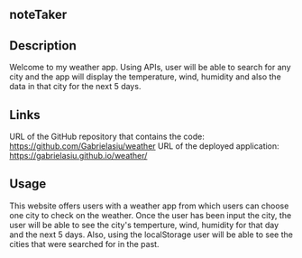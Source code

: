 ## noteTaker
## Description

Welcome to my weather app. Using APIs, user will be able to search for any city and the app will display the temperature, wind, humidity and also the data in that city for the next 5 days.

## Links
URL of the GitHub repository that contains the code: https://github.com/Gabrielasiu/weather
URL of the deployed application: https://gabrielasiu.github.io/weather/
## Usage
This website offers users with a weather app from which users can choose one city to check on the weather. Once the user has been input the city, the user will be able to see the city's temperture, wind, humidity for that day and the next 5 days. Also, using the localStorage user will be able to see the cities that were searched for in the past.